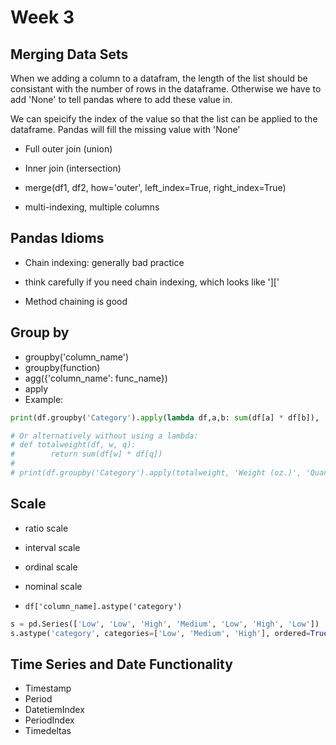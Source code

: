 # Week 3
## Merging Data Sets
When we adding a column to a datafram, the length of the list should be consistant with the number of rows in the dataframe.
Otherwise we have to add 'None' to tell pandas where to add these value in. 

We can speicify the index of the value so that the list can be applied to the dataframe.
Pandas will fill the missing value with 'None' 

- Full outer join (union)
- Inner join (intersection)

- merge(df1, df2, how='outer', left_index=True, right_index=True)

- multi-indexing, multiple columns

## Pandas Idioms
- Chain indexing: generally bad practice
- think carefully if you need chain indexing, which looks like ']['

- Method chaining is good

## Group by
- groupby('column_name')
- groupby(function)
- agg({'column_name': func_name})
- apply
- Example:
```python
print(df.groupby('Category').apply(lambda df,a,b: sum(df[a] * df[b]), 'Weight (oz.)', 'Quantity'))

# Or alternatively without using a lambda:
# def totalweight(df, w, q):
#        return sum(df[w] * df[q])
#        
# print(df.groupby('Category').apply(totalweight, 'Weight (oz.)', 'Quantity'))
```
## Scale
- ratio scale
- interval scale
- ordinal scale
- nominal scale

- `df['column_name].astype('category')`
```python
s = pd.Series(['Low', 'Low', 'High', 'Medium', 'Low', 'High', 'Low'])
s.astype('category', categories=['Low', 'Medium', 'High'], ordered=True)

```


## Time Series and Date Functionality
- Timestamp
- Period
- DatetiemIndex
- PeriodIndex
- Timedeltas

